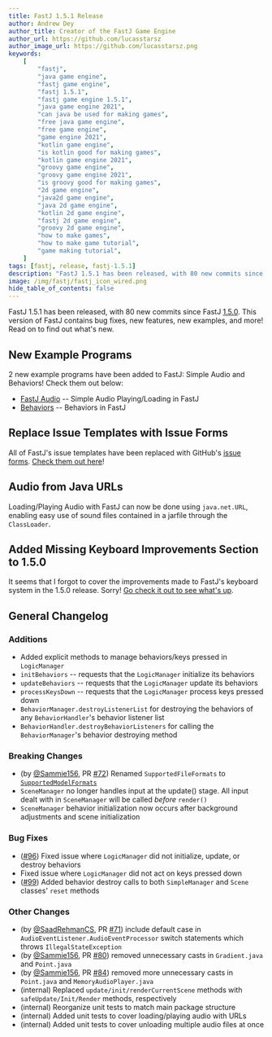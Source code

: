 ```yaml
---
title: FastJ 1.5.1 Release
author: Andrew Dey
author_title: Creator of the FastJ Game Engine
author_url: https://github.com/lucasstarsz
author_image_url: https://github.com/lucasstarsz.png
keywords:
    [
        "fastj",
        "java game engine",
        "fastj game engine",
        "fastj 1.5.1",
        "fastj game engine 1.5.1",
        "java game engine 2021",
        "can java be used for making games",
        "free java game engine",
        "free game engine",
        "game engine 2021",
        "kotlin game engine",
        "is kotlin good for making games",
        "kotlin game engine 2021",
        "groovy game engine",
        "groovy game engine 2021",
        "is groovy good for making games",
        "2d game engine",
        "java2d game engine",
        "java 2d game engine",
        "kotlin 2d game engine",
        "fastj 2d game engine",
        "groovy 2d game engine",
        "how to make games",
        "how to make game tutorial",
        "game making tutorial",
    ]
tags: [fastj, release, fastj-1.5.1]
description: "FastJ 1.5.1 has been released, with 80 new commits since FastJ 1.5.0. This version of FastJ contains bug fixes, new features, new examples, and more! Read on to find out what's new."
image: /img/fastj/fastj_icon_wired.png
hide_table_of_contents: false
---
```


FastJ 1.5.1 has been released, with 80 new commits since FastJ [1.5.0][fastj-version-1.5.0-release-link]. This version of FastJ contains bug fixes, new features, new examples, and more! Read on to find out what's new.

[fastj-version-1.5.0-release-link]: /news/2021/08/04/fastj-1-5-0-release "FastJ 1.5.0 Release"

<!--truncate-->

## New Example Programs

2 new example programs have been added to FastJ: Simple Audio and Behaviors! Check them out below:

-   [FastJ Audio](https://example.fastj.dev/audio/Main.java) -- Simple Audio Playing/Loading in FastJ
-   [Behaviors](https://example.fastj.dev/behaviors/Main.java) -- Behaviors in FastJ

## Replace Issue Templates with Issue Forms

All of FastJ's issue templates have been replaced with GitHub's [issue forms](https://docs.github.com/en/communities/using-templates-to-encourage-useful-issues-and-pull-requests/configuring-issue-templates-for-your-repository#creating-issue-forms). [Check them out here](https://github.com/fastjengine/FastJ/issues/new/choose)!

## Audio from Java URLs

Loading/Playing Audio with FastJ can now be done using `java.net.URL`, enabling easy use of sound files contained in a jarfile through the `ClassLoader`.

## Added Missing Keyboard Improvements Section to 1.5.0

It seems that I forgot to cover the improvements made to FastJ's keyboard system in the 1.5.0 release. Sorry! [Go check it out to see what's up](https://fastj.tech/news/2021/08/04/fastj-1-5-0-release#keyboard-improvements).

## General Changelog

### Additions

-   Added explicit methods to manage behaviors/keys pressed in `LogicManager`
-   `initBehaviors` -- requests that the `LogicManager` initialize its behaviors
-   `updateBehaviors` -- requests that the `LogicManager` update its behaviors
-   `processKeysDown` -- requests that the `LogicManager` process keys pressed down
-   `BehaviorManager.destroyListenerList` for destroying the behaviors of any `BehaviorHandler`'s behavior listener list
-   `BehaviorHandler.destroyBehaviorListeners` for calling the `BehaviorManager`'s behavior destroying method

### Breaking Changes

-   (by [@Sammie156][sammie156-link], PR [#72][fastj-pull-72]) Renamed `SupportedFileFormats` to [`SupportedModelFormats`](https://github.com/fastjengine/FastJ/blob/main/src/main/java/tech/fastj/graphics/io/SupportedModelFormats.java)
-   `SceneManager` no longer handles input at the update() stage. All input dealt with in `SceneManager` will be called _before_ `render()`
-   `SceneManager` behavior initialization now occurs after background adjustments and scene initialization

### Bug Fixes

-   ([#96][fastj-issue-96]) Fixed issue where `LogicManager` did not initialize, update, or destroy behaviors
-   Fixed issue where `LogicManager` did not act on keys pressed down
-   ([#99][fastj-issue-99]) Added behavior destroy calls to both `SimpleManager` and `Scene` classes' `reset` methods

### Other Changes

-   (by [@SaadRehmanCS][saadrehmancs-link], PR [#71][fastj-pull-71]) include default case in `AudioEventListener.AudioEventProcessor` switch statements which throws `IllegalStateException`
-   (by [@Sammie156][sammie156-link], PR [#80][fastj-pull-80]) removed unnecessary casts in `Gradient.java` and `Point.java`
-   (by [@Sammie156][sammie156-link], PR [#84][fastj-pull-84]) removed more unnecessary casts in `Point.java` and `MemoryAudioPlayer.java`
-   (internal) Replaced `update/init/renderCurrentScene` methods with `safeUpdate/Init/Render` methods, respectively
-   (internal) Reorganize unit tests to match main package structure
-   (internal) Added unit tests to cover loading/playing audio with URLs
-   (internal) Added unit tests to cover unloading multiple audio files at once

[sammie156-link]: https://github.com/Sammie156
[saadrehmancs-link]: https://github.com/SaadRehmanCS
[fastj-pull-71]: https://github.com/fastjengine/FastJ/pull/71
[fastj-pull-72]: https://github.com/fastjengine/FastJ/pull/72
[fastj-pull-80]: https://github.com/fastjengine/FastJ/pull/80
[fastj-pull-84]: https://github.com/fastjengine/FastJ/pull/84
[fastj-issue-96]: https://github.com/fastjengine/FastJ/issues/96
[fastj-issue-99]: https://github.com/fastjengine/FastJ/issues/99
